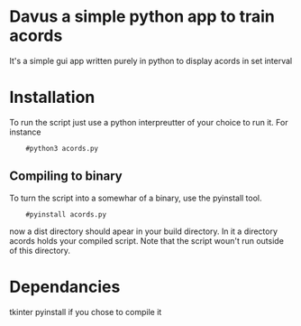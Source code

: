 # Davus a simple python app to train acords
It's a simple gui app written purely in python to display acords in set interval
# Installation
To run the script just use a python interpreutter of your choice to run it. 
For instance 

        #python3 acords.py
##  Compiling to binary
To turn the script into a somewhar of a binary, use the pyinstall tool. 


        #pyinstall acords.py
    
  
now a dist directory should apear in your build directory. 
In it a directory acords holds your compiled script. 
Note that the script woun't run outside of this directory. 
# Dependancies
tkinter
pyinstall if you chose to compile it
